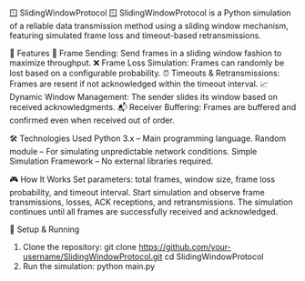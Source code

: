 🪟 SlidingWindowProtocol 🪟
SlidingWindowProtocol is a Python simulation of a reliable data transmission method using a sliding window mechanism, featuring simulated frame loss and timeout-based retransmissions.

📌 Features
🚀 Frame Sending: Send frames in a sliding window fashion to maximize throughput.
❌ Frame Loss Simulation: Frames can randomly be lost based on a configurable probability.
⏰ Timeouts & Retransmissions: Frames are resent if not acknowledged within the timeout interval.
📈 Dynamic Window Management: The sender slides its window based on received acknowledgments.
📬 Receiver Buffering: Frames are buffered and confirmed even when received out of order.

🛠️ Technologies Used
Python 3.x – Main programming language.
Random module – For simulating unpredictable network conditions.
Simple Simulation Framework – No external libraries required.

🎮 How It Works
Set parameters: total frames, window size, frame loss probability, and timeout interval.
Start simulation and observe frame transmissions, losses, ACK receptions, and retransmissions.
The simulation continues until all frames are successfully received and acknowledged.

🚀 Setup & Running
1. Clone the repository:
git clone https://github.com/your-username/SlidingWindowProtocol.git
cd SlidingWindowProtocol
2. Run the simulation:
python main.py
